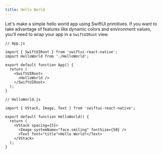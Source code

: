 ```yaml
---
title: Hello World
---
```


Let's make a simple hello world app using SwiftUI primitives. If you want to take advantage of features like dynamic colors and environment values, you'll need to wrap your app in a `SwiftUIRoot` view.

```tsx
// App.js

import { SwiftUIRoot } from 'swiftui-react-native';
import HelloWorld from './HelloWorld';

export default function App() {
  return (
    <SwiftUIRoot>
      <HelloWorld />
    </SwiftUIRoot>
  );
}
```

```tsx
// HelloWorld.js

import { VStack, Image, Text } from 'swiftui-react-native';

export default function HelloWorld() {
  return (
    <VStack spacing={5}>
      <Image systemName="face.smiling" fontSize={50} />
      <Text font="title">Hello World!</Text>
    </VStack>
  );
}
```

